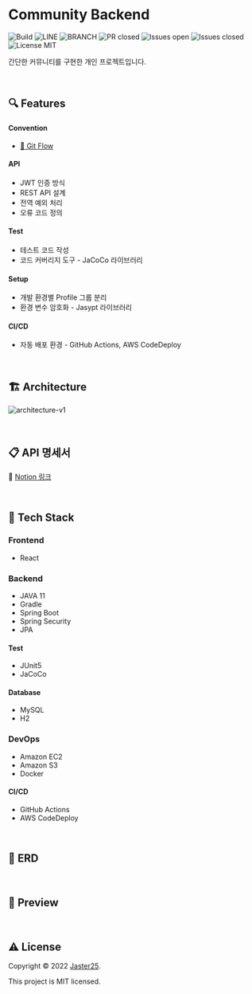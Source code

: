 # Community Backend

![Build](https://img.shields.io/github/workflow/status/jaster25/community-backend/main.yml)
![LINE](https://img.shields.io/badge/line--coverage-97.93%25-brightgreen.svg)
![BRANCH](https://img.shields.io/badge/branch--coverage-95.45%25-brightgreen.svg)
![PR closed](https://img.shields.io/github/issues-pr-closed/jaster25/community-backend)
![Issues open](https://img.shields.io/github/issues/jaster25/community-backend)
![Issues closed](https://img.shields.io/github/issues-closed/jaster25/community-backend)
![License MIT](https://img.shields.io/github/license/jaster25/community-backend)

[//]: # (![LINE]&#40;http://line.coverage.link&#41;)
[//]: # (![BRANCH]&#40;http://branch.coverage.link&#41;)
[//]: # (JASYPT_PASSWORD=$JASYPT_PASSWORD ./gradlew jacocoTestReport generateJacocoBadge)



간단한 커뮤니티를 구현한 개인 프로젝트입니다.

<br>

## 🔍 Features

#### Convention
- [🔗 Git Flow](https://jaster25.notion.site/Git-Flow-3e94502b745f47a4ad60e15aea6f4b02)

#### API
- JWT 인증 방식
- REST API 설계
- 전역 예외 처리
- 오류 코드 정의

#### Test
- 테스트 코드 작성
- 코드 커버리지 도구 - JaCoCo 라이브러리

#### Setup
- 개발 환경별 Profile 그룹 분리
- 환경 변수 암호화 - Jasypt 라이브러리

#### CI/CD
- 자동 배포 환경 - GitHub Actions, AWS CodeDeploy

<br>

## 🏗 Architecture

![architecture-v1](https://imgur.com/okD3ArZ.png)

<br>

## 📋 API 명세서

🔗 [Notion 링크](https://jaster25.notion.site/API-0fb9ac59200c4b47823dea0de3b60607)

<br>

## 🧱 Tech Stack

### Frontend

- React

### Backend

- JAVA 11
- Gradle
- Spring Boot
- Spring Security
- JPA

#### Test

- JUnit5
- JaCoCo

#### Database

- MySQL
- H2

### DevOps

- Amazon EC2
- Amazon S3
- Docker

#### CI/CD

- GitHub Actions
- AWS CodeDeploy

<br>

## 💾 ERD

[//]: # (![erd-v1]&#40;.png&#41;)

<br>

## 📸 Preview

<br>

## ⚠️ License

Copyright © 2022 [Jaster25](https://github.com/Jaster25).

This project is MIT licensed.
